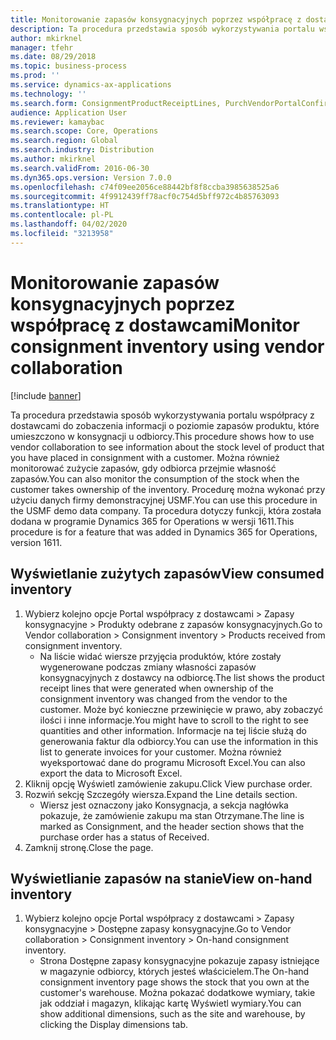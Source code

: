 ```yaml
---
title: Monitorowanie zapasów konsygnacyjnych poprzez współpracę z dostawcami
description: Ta procedura przedstawia sposób wykorzystywania portalu współpracy z dostawcami do zobaczenia informacji o poziomie zapasów produktu, które umieszczono w konsygnacji u odbiorcy.
author: mkirknel
manager: tfehr
ms.date: 08/29/2018
ms.topic: business-process
ms.prod: ''
ms.service: dynamics-ax-applications
ms.technology: ''
ms.search.form: ConsignmentProductReceiptLines, PurchVendorPortalConfirmedOrders, DefaultDashboard, ConsignmentVendorPortalOnhand
audience: Application User
ms.reviewer: kamaybac
ms.search.scope: Core, Operations
ms.search.region: Global
ms.search.industry: Distribution
ms.author: mkirknel
ms.search.validFrom: 2016-06-30
ms.dyn365.ops.version: Version 7.0.0
ms.openlocfilehash: c74f09ee2056ce88442bf8f8ccba3985638525a6
ms.sourcegitcommit: 4f9912439ff78acf0c754d5bff972c4b85763093
ms.translationtype: HT
ms.contentlocale: pl-PL
ms.lasthandoff: 04/02/2020
ms.locfileid: "3213958"
---
```

# <a name="monitor-consignment-inventory-using-vendor-collaboration"></a><span data-ttu-id="1fde0-103">Monitorowanie zapasów konsygnacyjnych poprzez współpracę z dostawcami</span><span class="sxs-lookup"><span data-stu-id="1fde0-103">Monitor consignment inventory using vendor collaboration</span></span>

[!include [banner](../../includes/banner.md)]

<span data-ttu-id="1fde0-104">Ta procedura przedstawia sposób wykorzystywania portalu współpracy z dostawcami do zobaczenia informacji o poziomie zapasów produktu, które umieszczono w konsygnacji u odbiorcy.</span><span class="sxs-lookup"><span data-stu-id="1fde0-104">This procedure shows how to use vendor collaboration to see information about the stock level of product that you have placed in consignment with a customer.</span></span> <span data-ttu-id="1fde0-105">Można również monitorować zużycie zapasów, gdy odbiorca przejmie własność zapasów.</span><span class="sxs-lookup"><span data-stu-id="1fde0-105">You can also monitor the consumption of the stock when the customer takes ownership of the inventory.</span></span> <span data-ttu-id="1fde0-106">Procedurę można wykonać przy użyciu danych firmy demonstracyjnej USMF.</span><span class="sxs-lookup"><span data-stu-id="1fde0-106">You can use this procedure in the USMF demo data company.</span></span> <span data-ttu-id="1fde0-107">Ta procedura dotyczy funkcji, która została dodana w programie Dynamics 365 for Operations w wersji 1611.</span><span class="sxs-lookup"><span data-stu-id="1fde0-107">This procedure is for a feature that was added in Dynamics 365 for Operations, version 1611.</span></span>


## <a name="view-consumed-inventory"></a><span data-ttu-id="1fde0-108">Wyświetlanie zużytych zapasów</span><span class="sxs-lookup"><span data-stu-id="1fde0-108">View consumed inventory</span></span>
1. <span data-ttu-id="1fde0-109">Wybierz kolejno opcje Portal współpracy z dostawcami > Zapasy konsygnacyjne > Produkty odebrane z zapasów konsygnacyjnych.</span><span class="sxs-lookup"><span data-stu-id="1fde0-109">Go to Vendor collaboration > Consignment inventory > Products received from consignment inventory.</span></span>
    * <span data-ttu-id="1fde0-110">Na liście widać wiersze przyjęcia produktów, które zostały wygenerowane podczas zmiany własności zapasów konsygnacyjnych z dostawcy na odbiorcę.</span><span class="sxs-lookup"><span data-stu-id="1fde0-110">The list shows the product receipt lines that were generated when ownership of the consignment inventory was changed from the vendor to the customer.</span></span> <span data-ttu-id="1fde0-111">Może być konieczne przewinięcie w prawo, aby zobaczyć ilości i inne informacje.</span><span class="sxs-lookup"><span data-stu-id="1fde0-111">You might have to scroll to the right to see quantities and other information.</span></span> <span data-ttu-id="1fde0-112">Informacje na tej liście służą do generowania faktur dla odbiorcy.</span><span class="sxs-lookup"><span data-stu-id="1fde0-112">You can use the information in this list to generate invoices for your customer.</span></span> <span data-ttu-id="1fde0-113">Można również wyeksportować dane do programu Microsoft Excel.</span><span class="sxs-lookup"><span data-stu-id="1fde0-113">You can also export the data to Microsoft Excel.</span></span>   
2. <span data-ttu-id="1fde0-114">Kliknij opcję Wyświetl zamówienie zakupu.</span><span class="sxs-lookup"><span data-stu-id="1fde0-114">Click View purchase order.</span></span>
3. <span data-ttu-id="1fde0-115">Rozwiń sekcję Szczegóły wiersza.</span><span class="sxs-lookup"><span data-stu-id="1fde0-115">Expand the Line details section.</span></span>
    * <span data-ttu-id="1fde0-116">Wiersz jest oznaczony jako Konsygnacja, a sekcja nagłówka pokazuje, że zamówienie zakupu ma stan Otrzymane.</span><span class="sxs-lookup"><span data-stu-id="1fde0-116">The line is marked as Consignment, and the header section shows that the purchase order has a status of Received.</span></span>  
4. <span data-ttu-id="1fde0-117">Zamknij stronę.</span><span class="sxs-lookup"><span data-stu-id="1fde0-117">Close the page.</span></span>

## <a name="view-on-hand-inventory"></a><span data-ttu-id="1fde0-118">Wyświetlianie zapasów na stanie</span><span class="sxs-lookup"><span data-stu-id="1fde0-118">View on-hand inventory</span></span>
1. <span data-ttu-id="1fde0-119">Wybierz kolejno opcje Portal współpracy z dostawcami > Zapasy konsygnacyjne > Dostępne zapasy konsygnacyjne.</span><span class="sxs-lookup"><span data-stu-id="1fde0-119">Go to Vendor collaboration > Consignment inventory > On-hand consignment inventory.</span></span>
    * <span data-ttu-id="1fde0-120">Strona Dostępne zapasy konsygnacyjne pokazuje zapasy istniejące w magazynie odbiorcy, których jesteś właścicielem.</span><span class="sxs-lookup"><span data-stu-id="1fde0-120">The On-hand consignment inventory page shows the stock that you own at the customer's warehouse.</span></span> <span data-ttu-id="1fde0-121">Można pokazać dodatkowe wymiary, takie jak oddział i magazyn, klikając kartę Wyświetl wymiary.</span><span class="sxs-lookup"><span data-stu-id="1fde0-121">You can show additional dimensions, such as the site and warehouse, by clicking the Display dimensions tab.</span></span>   

